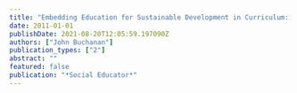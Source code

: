 ```yaml
---
title: "Embedding Education for Sustainable Development in Curriculum: Chalks Walking the Talk?"
date: 2011-01-01
publishDate: 2021-08-20T12:05:59.197090Z
authors: ["John Buchanan"]
publication_types: ["2"]
abstract: ""
featured: false
publication: "*Social Educator*"
---
```


